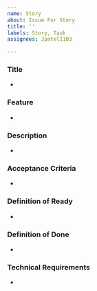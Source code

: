 ```yaml
---
name: Story
about: Issue For Story
title: ''
labels: Story, Task
assignees: Jpatel1103

---
```


### Title
*
### Feature
*
### Description
*
###  Acceptance Criteria
*
### Definition of Ready
*
### Definition of Done
*
### Technical Requirements
*
